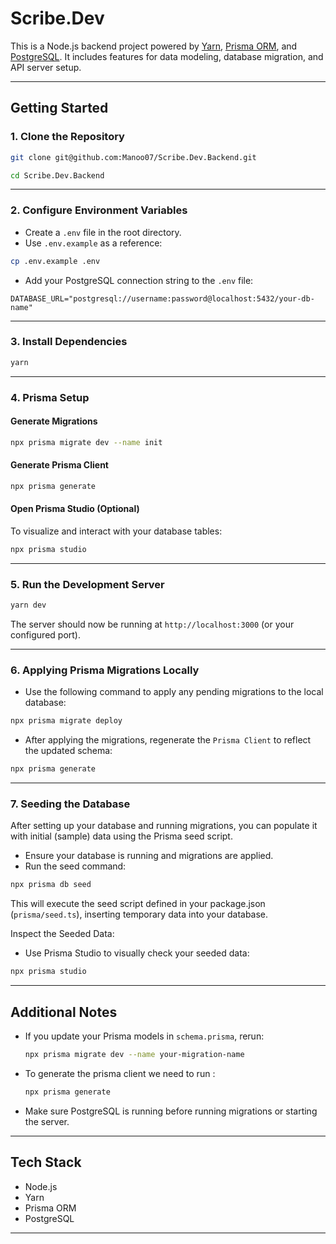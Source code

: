 # Scribe.Dev

This is a Node.js backend project powered by [Yarn](https://yarnpkg.com/), [Prisma ORM](https://www.prisma.io/), and [PostgreSQL](https://www.postgresql.org/).
It includes features for data modeling, database migration, and API server setup.

---

## Getting Started

### 1. Clone the Repository

```bash
git clone git@github.com:Manoo07/Scribe.Dev.Backend.git
```

```bash
cd Scribe.Dev.Backend
```

---

### 2. Configure Environment Variables

- Create a `.env` file in the root directory.
- Use `.env.example` as a reference:

```bash
cp .env.example .env
```

- Add your PostgreSQL connection string to the `.env` file:

```
DATABASE_URL="postgresql://username:password@localhost:5432/your-db-name"
```

---

### 3. Install Dependencies

```bash
yarn
```

---

### 4. Prisma Setup

#### Generate Migrations

```bash
npx prisma migrate dev --name init
```

#### Generate Prisma Client

```bash
npx prisma generate
```

#### Open Prisma Studio (Optional)

To visualize and interact with your database tables:

```bash
npx prisma studio
```

---

### 5. Run the Development Server

```bash
yarn dev
```

The server should now be running at `http://localhost:3000` (or your configured port).

---

### 6. Applying Prisma Migrations Locally

- Use the following command to apply any pending migrations to the local database:

```bash
npx prisma migrate deploy
```

- After applying the migrations, regenerate the `Prisma Client` to reflect the updated schema:

```bash
npx prisma generate
```
---

### 7. Seeding the Database

After setting up your database and running migrations, you can populate it with initial (sample) data using the Prisma seed script.

- Ensure your database is running and migrations are applied.
- Run the seed command:

```bash
npx prisma db seed
```

This will execute the seed script defined in your package.json (`prisma/seed.ts`), inserting temporary data into your database.

Inspect the Seeded Data:

- Use Prisma Studio to visually check your seeded data:

```bash
npx prisma studio
```
---

## Additional Notes

- If you update your Prisma models in `schema.prisma`, rerun:
  ```bash
  npx prisma migrate dev --name your-migration-name
  ```
- To generate the prisma client we need to run :
  ```bash
  npx prisma generate
  ```
- Make sure PostgreSQL is running before running migrations or starting the server.

---

## Tech Stack

- Node.js
- Yarn
- Prisma ORM
- PostgreSQL

---

